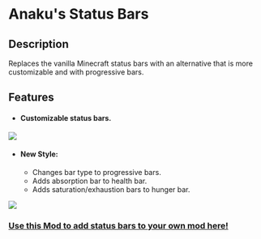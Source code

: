 # Anaku's Status Bars

## Description

Replaces the vanilla Minecraft status bars with an alternative that is more customizable and with progressive bars.

## Features

* #### Customizable status bars.

![](https://i.imgur.com/sd6cJ3X.png)

* #### New Style:
  * Changes bar type to progressive bars.
  * Adds absorption bar to health bar.
  * Adds saturation/exhaustion bars to hunger bar.

![](https://i.imgur.com/TtitsHT.png)

### [Use this Mod to add status bars to your own mod here!](https://github.com/LordAnaku/Anakus_Status_Bars/wiki)

